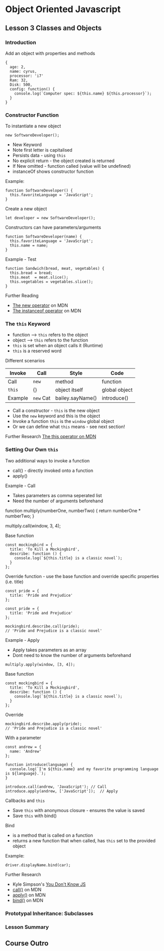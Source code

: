 # Object Oriented Javascript

## Lesson 3 Classes and Objects

### Introduction

Add an object with properties and methods

```
{
  age: 2,
  name: cyrus,
  processor: 'i7'
  Ram: 32,
  Disk: 500,
  config: function() {
    console.log(`Computer spec: ${this.name} ${this.processor}`);
  }
}

```
### Constructor Function
To instantiate a new object

```
new SoftwareDeveloper();
```

* New Keyword
* Note first letter is capitalised
* Persists data - using `this`
* No explicit return - the object created is returned
* If New omitted - function called (value will be undefined)
* instanceOf shows constructor function

Example:

```
function SoftwareDeveloper() {
  this.favoriteLanguage = 'JavaScript';
}
```

Create a new object

```
let developer = new SoftwareDeveloper();
```

Constructors can have parameters/arguments
```
function SoftwareDeveloper(name) {
  this.favoriteLanguage = 'JavaScript';
  this.name = name;
}
```

Example - Test
```
function Sandwich(bread, meat, vegetables) {
  this.bread = bread;
  this.meat  = meat.slice();
  this.vegetables = vegetables.slice();
}
```


Further Reading

* [The new operator](https://developer.mozilla.org/en-US/docs/Web/JavaScript/Reference/Operators/new) on MDN
* [The instanceof operator](https://developer.mozilla.org/en-US/docs/Web/JavaScript/Reference/Operators/instanceof) on MDN

### The `this` Keyword

* function --> `this` refers to the object
* object --> `this` refers to the function
* `this` is set when an object calls it (Runtime)
* `this` is a reserved word


Different scenarios

| Invoke | Call | Style | Code |
|--------|------|-------|------|
| Call   | `new`   | method | function |
| `this` | {}      | object itself | global object |
| Example | `new` Cat | bailey.sayName() | introduce() | 


* Call a constructor - `this` is the new object
* Use the `new` keyword and this is the object
* Invoke a function `this` is the `window` global object
* Or we can define what `this` means - see next section!
 
Further Research
[The this operator on MDN](https://developer.mozilla.org/en-US/docs/Web/JavaScript/Reference/Operators/this)

### Setting Our Own `this`

Two additional ways to invoke a function
* call() - directly invoked onto a function
* apply()

Example - Call
* Takes parameters as comma seperated list
* Need the number of arguments beforehand

function multiply(numberOne, numberTwo) {
  return numberOne * numberTwo; 
}

multiply.call(window, 3, 4);

Base function
```
const mockingbird = {
  title: 'To Kill a Mockingbird',
  describe: function () {
    console.log(`${this.title} is a classic novel`);
  }
};
```

Override function - use the base function and override specific properties (i.e. title)
```
const pride = {
  title: 'Pride and Prejudice'
};

const pride = {
  title: 'Pride and Prejudice'
};

mockingbird.describe.call(pride);
// 'Pride and Prejudice is a classic novel'
```

Example - Apply

* Apply takes parameters as an array
* Dont need to know the number of arguments beforehand

```
multiply.apply(window, [3, 4]);
```

Base function
```
const mockingbird = {
  title: 'To Kill a Mockingbird',
  describe: function () {
    console.log(`${this.title} is a classic novel`);
  }
};
```
Override
```
mockingbird.describe.apply(pride);
// 'Pride and Prejudice is a classic novel'
```


With a parameter

```
const andrew = {
  name: 'Andrew'
};

function introduce(language) {
  console.log(`I'm ${this.name} and my favorite programming language is ${language}.`);
}

introduce.call(andrew, 'JavaScript'); // Call
introduce.apply(andrew, ['JavaScript']);  // Apply
```

Callbacks and `this`

* Save `this` with anonymous closure - ensures the value is saved
* Save `this` with bind()


Bind
* is a method that is called on a function
* returns a new function that when called, has `this` set to the provided object

Example:
```
driver.displayName.bind(car);
```

Further Research
* Kyle Simpson's [You Don't Know JS](https://github.com/getify/You-Dont-Know-JS/blob/master/this%20&%20object%20prototypes/README.md#you-dont-know-js-this--object-prototypes)
* [call()](https://developer.mozilla.org/en-US/docs/Web/JavaScript/Reference/Global_Objects/Function/call) on MDN
* [apply()](https://developer.mozilla.org/en-US/docs/Web/JavaScript/Reference/Global_Objects/Function/apply) on MDN
* [bind()](https://developer.mozilla.org/en-US/docs/Web/JavaScript/Reference/Global_Objects/Function/bind) on MDN

### Prototypal Inheritance: Subclasses

### Lesson Summary

## Course Outro
